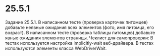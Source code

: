 # 25.5.1
Задание 25.5.1.
В написанном тесте (проверка карточек питомцев) добавьте неявные ожидания всех элементов (фото, имя питомца, его возраст). В написанном тесте (проверка таблицы питомцев) добавьте явные ожидания элементов страницы. Чеклист для самопроверки:
В тестах используется настройка implicitly-wait веб-драйвера. В тестах используются элементы класса WebDriverWait.
